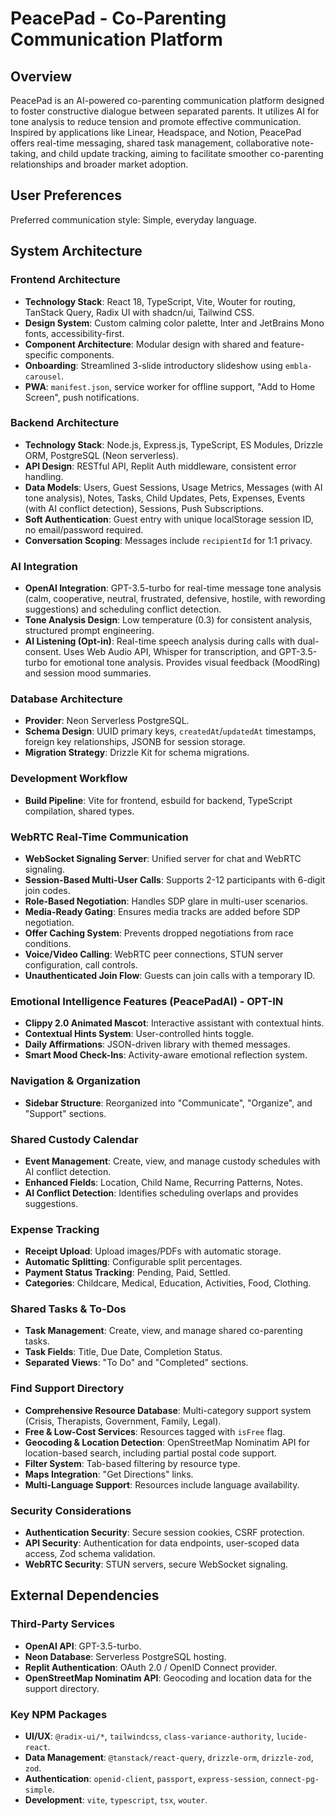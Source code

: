 # PeacePad - Co-Parenting Communication Platform

## Overview
PeacePad is an AI-powered co-parenting communication platform designed to foster constructive dialogue between separated parents. It utilizes AI for tone analysis to reduce tension and promote effective communication. Inspired by applications like Linear, Headspace, and Notion, PeacePad offers real-time messaging, shared task management, collaborative note-taking, and child update tracking, aiming to facilitate smoother co-parenting relationships and broader market adoption.

## User Preferences
Preferred communication style: Simple, everyday language.

## System Architecture

### Frontend Architecture
- **Technology Stack**: React 18, TypeScript, Vite, Wouter for routing, TanStack Query, Radix UI with shadcn/ui, Tailwind CSS.
- **Design System**: Custom calming color palette, Inter and JetBrains Mono fonts, accessibility-first.
- **Component Architecture**: Modular design with shared and feature-specific components.
- **Onboarding**: Streamlined 3-slide introductory slideshow using `embla-carousel`.
- **PWA**: `manifest.json`, service worker for offline support, "Add to Home Screen", push notifications.

### Backend Architecture
- **Technology Stack**: Node.js, Express.js, TypeScript, ES Modules, Drizzle ORM, PostgreSQL (Neon serverless).
- **API Design**: RESTful API, Replit Auth middleware, consistent error handling.
- **Data Models**: Users, Guest Sessions, Usage Metrics, Messages (with AI tone analysis), Notes, Tasks, Child Updates, Pets, Expenses, Events (with AI conflict detection), Sessions, Push Subscriptions.
- **Soft Authentication**: Guest entry with unique localStorage session ID, no email/password required.
- **Conversation Scoping**: Messages include `recipientId` for 1:1 privacy.

### AI Integration
- **OpenAI Integration**: GPT-3.5-turbo for real-time message tone analysis (calm, cooperative, neutral, frustrated, defensive, hostile, with rewording suggestions) and scheduling conflict detection.
- **Tone Analysis Design**: Low temperature (0.3) for consistent analysis, structured prompt engineering.
- **AI Listening (Opt-in)**: Real-time speech analysis during calls with dual-consent. Uses Web Audio API, Whisper for transcription, and GPT-3.5-turbo for emotional tone analysis. Provides visual feedback (MoodRing) and session mood summaries.

### Database Architecture
- **Provider**: Neon Serverless PostgreSQL.
- **Schema Design**: UUID primary keys, `createdAt`/`updatedAt` timestamps, foreign key relationships, JSONB for session storage.
- **Migration Strategy**: Drizzle Kit for schema migrations.

### Development Workflow
- **Build Pipeline**: Vite for frontend, esbuild for backend, TypeScript compilation, shared types.

### WebRTC Real-Time Communication
- **WebSocket Signaling Server**: Unified server for chat and WebRTC signaling.
- **Session-Based Multi-User Calls**: Supports 2-12 participants with 6-digit join codes.
- **Role-Based Negotiation**: Handles SDP glare in multi-user scenarios.
- **Media-Ready Gating**: Ensures media tracks are added before SDP negotiation.
- **Offer Caching System**: Prevents dropped negotiations from race conditions.
- **Voice/Video Calling**: WebRTC peer connections, STUN server configuration, call controls.
- **Unauthenticated Join Flow**: Guests can join calls with a temporary ID.

### Emotional Intelligence Features (PeacePadAI) - OPT-IN
- **Clippy 2.0 Animated Mascot**: Interactive assistant with contextual hints.
- **Contextual Hints System**: User-controlled hints toggle.
- **Daily Affirmations**: JSON-driven library with themed messages.
- **Smart Mood Check-Ins**: Activity-aware emotional reflection system.

### Navigation & Organization
- **Sidebar Structure**: Reorganized into "Communicate", "Organize", and "Support" sections.

### Shared Custody Calendar
- **Event Management**: Create, view, and manage custody schedules with AI conflict detection.
- **Enhanced Fields**: Location, Child Name, Recurring Patterns, Notes.
- **AI Conflict Detection**: Identifies scheduling overlaps and provides suggestions.

### Expense Tracking
- **Receipt Upload**: Upload images/PDFs with automatic storage.
- **Automatic Splitting**: Configurable split percentages.
- **Payment Status Tracking**: Pending, Paid, Settled.
- **Categories**: Childcare, Medical, Education, Activities, Food, Clothing.

### Shared Tasks & To-Dos
- **Task Management**: Create, view, and manage shared co-parenting tasks.
- **Task Fields**: Title, Due Date, Completion Status.
- **Separated Views**: "To Do" and "Completed" sections.

### Find Support Directory
- **Comprehensive Resource Database**: Multi-category support system (Crisis, Therapists, Government, Family, Legal).
- **Free & Low-Cost Services**: Resources tagged with `isFree` flag.
- **Geocoding & Location Detection**: OpenStreetMap Nominatim API for location-based search, including partial postal code support.
- **Filter System**: Tab-based filtering by resource type.
- **Maps Integration**: "Get Directions" links.
- **Multi-Language Support**: Resources include language availability.

### Security Considerations
- **Authentication Security**: Secure session cookies, CSRF protection.
- **API Security**: Authentication for data endpoints, user-scoped data access, Zod schema validation.
- **WebRTC Security**: STUN servers, secure WebSocket signaling.

## External Dependencies

### Third-Party Services
- **OpenAI API**: GPT-3.5-turbo.
- **Neon Database**: Serverless PostgreSQL hosting.
- **Replit Authentication**: OAuth 2.0 / OpenID Connect provider.
- **OpenStreetMap Nominatim API**: Geocoding and location data for the support directory.

### Key NPM Packages
- **UI/UX**: `@radix-ui/*`, `tailwindcss`, `class-variance-authority`, `lucide-react`.
- **Data Management**: `@tanstack/react-query`, `drizzle-orm`, `drizzle-zod`, `zod`.
- **Authentication**: `openid-client`, `passport`, `express-session`, `connect-pg-simple`.
- **Development**: `vite`, `typescript`, `tsx`, `wouter`.